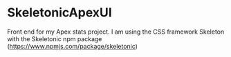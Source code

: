 # SkeletonicApexUI
Front end for my Apex stats project. I am using the CSS framework Skeleton with the Skeletonic npm package (https://www.npmjs.com/package/skeletonic)
